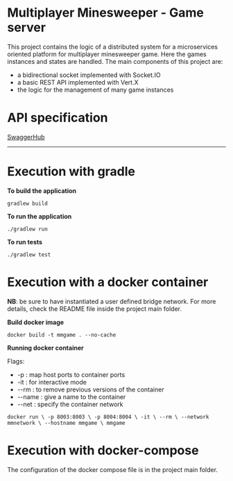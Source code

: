 # Multiplayer Minesweeper - Game server

This project contains the logic of a distributed system for a microservices oriented platform for multiplayer minesweeper game.
Here the games instances and states are handled. 
The main components of this project are:
- a bidirectional socket implemented with Socket.IO
- a basic REST API implemented with Vert.X
- the logic for the management of many game instances

# API specification

[SwaggerHub](https://app.swaggerhub.com/apis/fmuratori/multiplayer-minesweeper-game-service/1.0.0)

---

# Execution with gradle

**To build the application**

`
gradlew build
`

**To run the application**

`
./gradlew run
`

**To run tests**

`
./gradlew test
`

# Execution with a docker container

**NB**: be sure to have instantiated a user defined bridge network. For more details, check the README file inside 
the project main folder.

**Build docker image**

`
docker build -t mmgame . --no-cache
`

**Running docker container**

Flags:
- -p      : map host ports to container ports
- -it     : for interactive mode
- --rm    : to remove previous versions of the container
- --name  : give a name to the container 
- --net   : specify the container network

`
docker run \
    -p 8003:8003 \
    -p 8004:8004 \
    -it \
    --rm \
    --network mmnetwork \
    --hostname mmgame \
    mmgame
`

# Execution with docker-compose

The configuration of the docker compose file is in the project main folder.